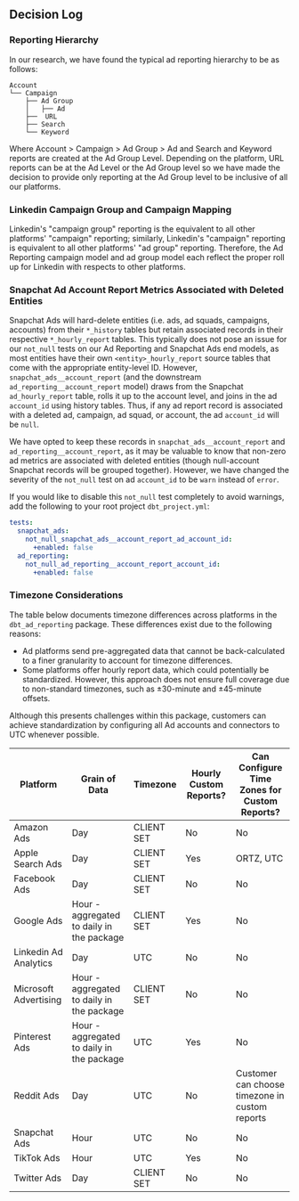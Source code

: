 ## Decision Log

### Reporting Hierarchy
In our research, we have found the typical ad reporting hierarchy to be as follows:
```
Account
└── Campaign
    ├── Ad Group
    │   ├── Ad
    ├──  URL
    ├── Search
    └── Keyword
```
Where Account > Campaign > Ad Group > Ad and Search and Keyword reports are created at the Ad Group Level. Depending on the platform, URL reports can be at the Ad Level or the Ad Group level so we have made the decision to provide only reporting at the Ad Group level to be inclusive of all our platforms.

### Linkedin Campaign Group and Campaign Mapping
Linkedin's "campaign group" reporting is the equivalent to all other platforms' "campaign" reporting; similarly, Linkedin's "campaign" reporting is equivalent to all other platforms' "ad group" reporting. Therefore, the Ad Reporting campaign model and ad group model each reflect the proper roll up for Linkedin with respects to other platforms.

### Snapchat Ad Account Report Metrics Associated with Deleted Entities
Snapchat Ads will hard-delete entities (i.e. ads, ad squads, campaigns, accounts) from their `*_history` tables but retain associated records in their respective `*_hourly_report` tables. This typically does not pose an issue for our `not_null` tests on our Ad Reporting and Snapchat Ads end models, as most entities have their own `<entity>_hourly_report` source tables that come with the appropriate entity-level ID. However, `snapchat_ads__account_report` (and the downstream `ad_reporting__account_report` model) draws from the Snapchat `ad_hourly_report` table, rolls it up to the account level, and joins in the ad `account_id` using history tables. Thus, if any ad report record is associated with a deleted ad, campaign, ad squad, or account, the ad `account_id` will be `null`.

We have opted to keep these records in `snapchat_ads__account_report` and `ad_reporting__account_report`, as it may be valuable to know that non-zero ad metrics are associated with deleted entities (though null-account Snapchat records will be grouped together). However, we have changed the severity of the `not_null` test on ad `account_id` to be `warn` instead of `error`.

If you would like to disable this `not_null` test completely to avoid warnings, add the following to your root project `dbt_project.yml`:
```yml
tests:
  snapchat_ads:
    not_null_snapchat_ads__account_report_ad_account_id:
      +enabled: false
  ad_reporting:
    not_null_ad_reporting__account_report_account_id:
      +enabled: false
```

### Timezone Considerations

The table below documents timezone differences across platforms in the `dbt_ad_reporting` package. These differences exist due to the following reasons:

- Ad platforms send pre-aggregated data that cannot be back-calculated to a finer granularity to account for timezone differences. 
- Some platforms offer hourly report data, which could potentially be standardized. However, this approach does not ensure full coverage due to non-standard timezones, such as ±30-minute and ±45-minute offsets.

Although this presents challenges within this package, customers can achieve standardization by configuring all Ad accounts and connectors to UTC whenever possible.

| Platform | Grain of Data | Timezone | Hourly Custom Reports? | Can Configure Time Zones for Custom Reports? |
|----------|---------------|----------|------------------------|----------------------------------------------|
| Amazon Ads | Day | CLIENT SET | No | No |
| Apple Search Ads | Day | CLIENT SET | Yes | ORTZ, UTC |
| Facebook Ads | Day | CLIENT SET | No | No |
| Google Ads | Hour - aggregated to daily in the package | CLIENT SET | Yes | No |
| Linkedin Ad Analytics | Day | UTC | No | No |
| Microsoft Advertising | Hour - aggregated to daily in the package | CLIENT SET | No | No |
| Pinterest Ads | Hour - aggregated to daily in the package | UTC | Yes | No |
| Reddit Ads | Day | UTC | No | Customer can choose timezone in custom reports |
| Snapchat Ads | Hour | UTC | No | No |
| TikTok Ads | Hour | UTC | Yes | No |
| Twitter Ads | Day | CLIENT SET | No | No |
